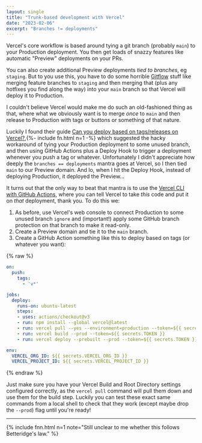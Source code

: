 ```yaml
---
layout: single
title: "Trunk-based development with Vercel"
date: "2023-02-06"
excerpt: "Branches != deployments"
---
```


Vercel's core workflow is based around tying a git branch (probably `main`) to your Production deployment. You then get loads of snazzy features like automatic "Preview" deployments on your PRs.

You can also create additional Preview deployments _tied to branches_, eg `staging`. But to you use this, you have to do some horrible [Gitflow](https://www.atlassian.com/git/tutorials/comparing-workflows/gitflow-workflow) stuff like merging feature branches to `staging` and then merging that (plus any hotfixes you find along the way) into your `main` branch so that Vercel will deploy it to Production.

I couldn't believe Vercel would make me do such an old-fashioned thing as that, where what we obviously want is to merge _once_ to `main` and then release to Production with tags or buttons or something of that nature.

Luckily I found their guide [Can you deploy based on tags/releases on Vercel?](https://vercel.com/guides/can-you-deploy-based-on-tags-releases-on-vercel),{%- include fn.html n=1 -%} which suggested the hacky workaround of tying your Production deployment to some unused branch, and then using GitHub Actions plus a Deploy Hook to trigger a deployment whenever you push a tag or whatever. Unfortunately I didn't appreciate how deeply the  `branches == deployments` mantra goes at Vercel, so I then tied `main` to our Preview domain. And lo, when I hit the Deploy Hook, instead of deploying Production, it deployed the Preview...

It turns out that the only way to beat that mantra is to use the [Vercel CLI with GitHub Actions](https://vercel.com/guides/how-can-i-use-github-actions-with-vercel), where you can tell Vercel to take _this_ code and put it on _that_ deployment, thank you. To do this we:
1. As before, use Vercel's web console to connect Production to some unused branch `ignore` and (important!) apply some GitHub branch protection on that branch to make it read-only.
2. Create a Preview domain and tie it to the `main` branch.
3. Create a GitHub Action something like this to deploy based on tags (or whatever you want):

{% raw %}
```yaml
on:
  push:
    tags:        
      - 'v*'

jobs:
  deploy:
    runs-on: ubuntu-latest
    steps:
    - uses: actions/checkout@v3
    - run: npm install --global vercel@latest
    - run: vercel pull --yes --environment=production --token=${{ secrets.TOKEN }}
    - run: vercel build --prod --token=${{ secrets.TOKEN }}
    - run: vercel deploy --prebuilt --prod --token=${{ secrets.TOKEN }}

env:
  VERCEL_ORG_ID: ${{ secrets.VERCEL_ORG_ID }}
  VERCEL_PROJECT_ID: ${{ secrets.VERCEL_PROJECT_ID }}
```
{% endraw %}

Just make sure you have your Vercel Build and Root Directory settings configured correctly, as the `vercel pull` command will pull them down and use them for the build step. Luckily you can test these exact same commands from a local shell to check that they work (except maybe drop the `--prod`) flag until you're ready!

------------------------------

{% include fnn.html n=1 note="Still unclear to me whether this follows Betteridge's law." %}